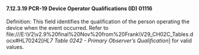 #### 7.12.3.19 PCR-19 Device Operator Qualifications (ID) 01116

Definition: This field identifies the qualification of the person operating the device when the event occurred. Refer to file:///E:\V2\v2.9%20final%20Nov%20from%20Frank\V29_CH02C_Tables.docx#HL70242[_HL7 Table 0242 - Primary Observer’s Qualification_] for valid values.
